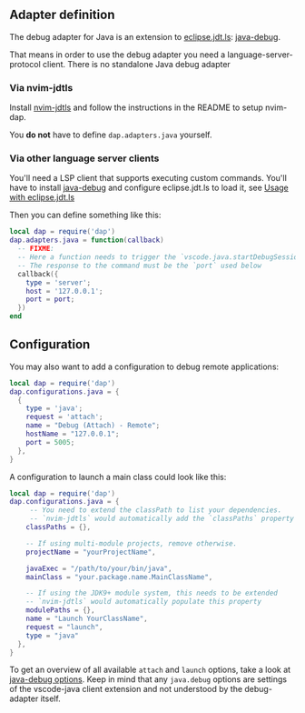 ## Adapter definition

The debug adapter for Java is an extension to [eclipse.jdt.ls][eclipse.jdt.ls]: [java-debug][java-debug].

That means in order to use the debug adapter you need a language-server-protocol client.
There is no standalone Java debug adapter

### Via nvim-jdtls

Install [nvim-jdtls][nvim-jdtls] and follow the instructions in the README to setup nvim-dap.

You **do not** have to define `dap.adapters.java` yourself.


### Via other language server clients

You'll need a LSP client that supports executing custom commands. You'll have to install [java-debug][java-debug] and configure eclipse.jdt.ls to load it, see [Usage with eclipse.jdt.ls](https://github.com/microsoft/java-debug#usage-with-eclipsejdtls)

Then you can define something like this:


```lua
local dap = require('dap')
dap.adapters.java = function(callback)
  -- FIXME:
  -- Here a function needs to trigger the `vscode.java.startDebugSession` LSP command
  -- The response to the command must be the `port` used below
  callback({
    type = 'server';
    host = '127.0.0.1';
    port = port;
  })
end
```


## Configuration

You may also want to add a configuration to debug remote applications:


```lua
local dap = require('dap')
dap.configurations.java = {
  {
    type = 'java';
    request = 'attach';
    name = "Debug (Attach) - Remote";
    hostName = "127.0.0.1";
    port = 5005;
  },
}
```

A configuration to launch a main class could look like this:


```lua
local dap = require('dap')
dap.configurations.java = {
     -- You need to extend the classPath to list your dependencies.
     -- `nvim-jdtls` would automatically add the `classPaths` property if it is missing
    classPaths = {},

    -- If using multi-module projects, remove otherwise.
    projectName = "yourProjectName",

    javaExec = "/path/to/your/bin/java",
    mainClass = "your.package.name.MainClassName",

    -- If using the JDK9+ module system, this needs to be extended
    -- `nvim-jdtls` would automatically populate this property
    modulePaths = {},
    name = "Launch YourClassName",
    request = "launch",
    type = "java"
  },
}
```


To get an overview of all available `attach` and `launch` options, take a look at [java-debug options](https://github.com/microsoft/vscode-java-debug#options). Keep in mind that any `java.debug` options are settings of the vscode-java client extension and not understood by the debug-adapter itself.


[eclipse.jdt.ls]: https://github.com/eclipse/eclipse.jdt.ls
[java-debug]: https://github.com/microsoft/java-debug
[nvim-jdtls]: https://github.com/mfussenegger/nvim-jdtls

